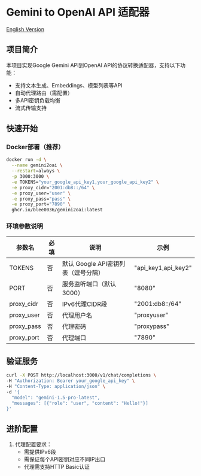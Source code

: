 # Gemini to OpenAI API 适配器

[English Version](README_en.md)

## 项目简介

本项目实现Google Gemini API到OpenAI API的协议转换适配器，支持以下功能：

- 支持文本生成、Embeddings、模型列表等API
- 自动代理路由（需配置）
- 多API密钥负载均衡
- 流式传输支持

## 快速开始

### Docker部署（推荐）

```bash
docker run -d \
  --name gemini2oai \
  --restart=always \
  -p 3000:3000 \
  -e TOKENS="your_google_api_key1,your_google_api_key2" \
  -e proxy_cidr="2001:db8::/64" \
  -e proxy_user="user" \
  -e proxy_pass="pass" \
  -e proxy_port="7890" \
  ghcr.io/blee0036/gemini2oai:latest
```

### 环境参数说明

| 参数名        | 必填 | 说明                      | 示例                  |
|------------|----|-------------------------|---------------------|
| TOKENS     | 否  | 默认 Google API密钥列表（逗号分隔） | "api_key1,api_key2" |
| PORT       | 否  | 服务监听端口（默认3000）          | "8080"              |
| proxy_cidr | 否  | IPv6代理CIDR段             | "2001:db8::/64"     |
| proxy_user | 否  | 代理用户名                   | "proxyuser"         |
| proxy_pass | 否  | 代理密码                    | "proxypass"         |
| proxy_port | 否  | 代理端口                    | "7890"              |

## 验证服务

```bash
curl -X POST http://localhost:3000/v1/chat/completions \
-H "Authorization: Bearer your_google_api_key" \
-H "Content-Type: application/json" \
-d '{
  "model": "gemini-1.5-pro-latest",
  "messages": [{"role": "user", "content": "Hello!"}]
}'
```

## 进阶配置

1. 代理配置要求：
    - 需提供IPv6段
    - 需保证每个API密钥对应不同IP出口
    - 代理需支持HTTP Basic认证
